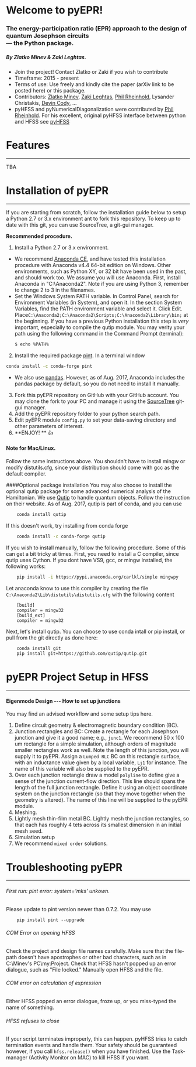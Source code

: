 Welcome to pyEPR!
===================

### The energy-participation ratio (EPR) approach to the design of quantum Josephson circuits <br> — the Python package. 

##### By Zlatko Minev & Zaki Leghtas.    

* Join the project!  Contact Zlatko or Zaki if you wish to contribute
* Timeframe: 2015 - present
* Terms of use: Use freely and kindly cite the paper (arXiv link to be posted here) or this package. 
* Contributors:  [Zlatko Minev](https://github.com/zlatkom), [Zaki Leghtas](https://github.com/leghtas/), [Phil Rheinhold](https://github.com/PhilReinhold), Lysander Christakis, [Devin Cody](https://github.com/devincody), ... 
* pyHFSS and pyNumericalDiagonalization were contributed by [Phil Rheinhold](https://github.com/PhilReinhold). For his excellent, original pyHFSS interface between python and HFSS see [pyHFSS](https://github.com/PhilReinhold/pyHFSS)

# Features
---------------------
TBA   


# Installation of pyEPR
-------------
If you are starting from scratch, follow the installation guide below to setup a Python 2.7 or 3.x environment ant to fork this repository. To keep up to date with this git, you can use SourceTree, a git-gui manager. 

**Recommended procedure.**   <br /> 

 1. Install a Python 2.7 or 3.x environment. 
   * We recommend [Anaconda CE](https://www.continuum.io/downloads), and have tested this installation procedure with Anaconda v4.4 64-bit edition on Windows. Other environments, such as Python XY, or 32 bit have been used in the past, and should work too. We assume you will use Anaconda. First, install Anaconda in "C:\Anaconda2". Note if you are using Python 3, remember to change 2 to 3 in the filenames. 
   * Set the Windows System PATH variable. In Control Panel, search for Environment Variables (in System), and open it. In the section System Variables, find the PATH environment variable and select it. Click Edit.  Place`C:\Anaconda2;C:\Anaconda2\Scripts;C:\Anaconda2\Library\bin;` at the beginning. If you have a previous Python installation this step is *very* important, especially to compile the qutip module. You may verity your path using the following command in the Command Prompt (terminal):
      ```sh
      $ echo %PATH%
      ```  
    
 2. Install the required package [pint](http://pint.readthedocs.io/en/latest/). In a terminal window
 ```sh 
 conda install -c conda-forge pint 
 ```
   * We also use [pandas](http://pandas.pydata.org/). However, as of Aug. 2017, Anaconda includes the pandas package by default, so you do not need to install it manually. 
 3. Fork this pyEPR repository on GitHub with your GitHub account. You may clone the fork to your PC and manage it using the [SourceTree](https://www.sourcetreeapp.com/) git-gui manager.
 4. Add the pyEPR repository folder to your python search path.
 5. Edit pyEPR module `config.py`  to set your data-saving directory and other parameters of interest.   
 6. **ENJOY! **  :+1:  

#### Note for Mac/Linux.   
Follow the same instructions above. You shouldn't have to install mingw or modify distutils.cfg, since your distribution should come with gcc as the default compiler.    

####Optional package installation
You may also choose to install the optional qutip package for some advanced numerical analysis of the Hamiltonian. 
We use [Qutip](http://qutip.org/) to handle quantum objects. Follow the instruction on their website. As of Aug. 2017, qutip is part of conda, and you can use 
```sh
	conda install qutip
```
If this doesn't work, try  installing from conda forge
```sh
	conda install -c conda-forge qutip
```

If you wish to install manually, follow the following procedure. Some of this can get a bit tricky at times. 
First, you need to install a C compiler, since qutip uses Cython. If you dont have VS9, gcc, or mingw installed, the following works:   
```sh
	pip install -i https://pypi.anaconda.org/carlkl/simple mingwpy
```
Let anaconda know to use this compiler by creating the file `C:\Anaconda2\Lib\distutils\distutils.cfg` with the following content   
```
    [build]
    compiler = mingw32    
    [build_ext]
    compiler = mingw32
```   
Next, let's install qutip. You can choose to use conda intall or pip install, or pull from the git directly  as done here: 
```sh
    conda install git
    pip install git+https://github.com/qutip/qutip.git
```

# pyEPR Project Setup in HFSS
-------------
#### Eigenmode Design --- How to set up junctions
You may find an advised workflow and some setup tips here.

 1. Define circuit geometry & electromagnetic boundary condition (BC).   
   1. Junction rectangles and BC: Create a rectangle for each Josephson junction and give it a good name; e.g., `junc1`. We recommend 50 x 100 um rectangle for a simple simulation, although orders of magnitude smaller rectangles work as well. Note the length of this junction, you will supply it to pyEPR. Assign a `Lumped RLC` BC on this rectangle surface, with an inductance value given by a local variable, `Lj1` for instance. The name of this variable will also be supplied to the pyEPR. 
   2. Over each junction rectangle draw a model `polyline` to define give a sense of the junction current-flow direction. This line should spans the length of the full junction rectangle. Define it using an object coordinate system on the junction rectangle (so that they move together when the geometry is altered). The name of this line will be supplied to the pyEPR module.
 2. Meshing.   
   1. Lightly mesh thin-film metal BC. Lightly mesh the junction rectangles, so that each has roughly 4 tets across its smallest dimension in an initial mesh seed.    
 3. Simulation setup    
   1. We recommend `mixed order` solutions.    


# Troubleshooting pyEPR
---------------------
###### First run: pint error: system='mks' unkown.
Please update to pint version newer than 0.7.2. You may use 
```
    pip install pint --upgrade
```

###### COM Error on opening HFSS 
Check the project and design file names carefully. Make sure that the file-path doesn't have apostrophes or other bad characters, such as in C:\\Minev's PC\\my:Project.  Check that HFSS hasn't popped up an error dialogue, such as "File locked." Manually open HFSS and the file.    

###### COM error on calculation of expression
Either HFSS popped an error dialogue, froze up, or you miss-typed the name of something.    

###### HFSS refuses to close
If your script terminates improperly, this can happen. pyHFSS tries to catch termination events and handle them. Your safety should be guaranteed however, if you call `hfss.release()` when you have finished. Use the Task-manager (Activity Monitor on MAC) to kill HFSS if you want.   
                                                                                                                                                                                    
                                                                                                                                                                                    
